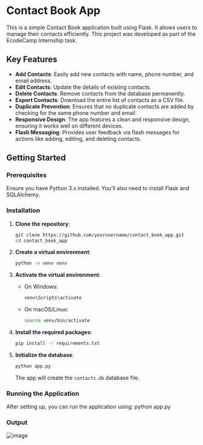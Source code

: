 # Contact Book App

This is a simple Contact Book application built using Flask. It allows users to manage their contacts efficiently. This project was developed as part of the EcodeCamp Internship task.

## Key Features

- **Add Contacts**: Easily add new contacts with name, phone number, and email address.
- **Edit Contacts**: Update the details of existing contacts.
- **Delete Contacts**: Remove contacts from the database permanently.
- **Export Contacts**: Download the entire list of contacts as a CSV file.
- **Duplicate Prevention**: Ensures that no duplicate contacts are added by checking for the same phone number and email.
- **Responsive Design**: The app features a clean and responsive design, ensuring it works well on different devices.
- **Flash Messaging**: Provides user feedback via flash messages for actions like adding, editing, and deleting contacts.

## Getting Started

### Prerequisites

Ensure you have Python 3.x installed. You'll also need to install Flask and SQLAlchemy.

### Installation

1. **Clone the repository**:

    ```bash
    git clone https://github.com/yourusername/contact_book_app.git
    cd contact_book_app
    ```

2. **Create a virtual environment**:

    ```bash
    python -m venv venv
    ```

3. **Activate the virtual environment**:

    - On Windows:
      ```bash
      venv\Scripts\activate
      ```
    - On macOS/Linux:
      ```bash
      source venv/bin/activate
      ```

4. **Install the required packages**:

    ```bash
    pip install -r requirements.txt
    ```

5. **Initialize the database**:

    ```bash
    python app.py
    ```

    The app will create the `contacts.db` database file.

### Running the Application

After setting up, you can run the application using: python app.py

### Output
![image](https://github.com/user-attachments/assets/85c1e956-9871-4f28-94bb-6201d30fbe67)
